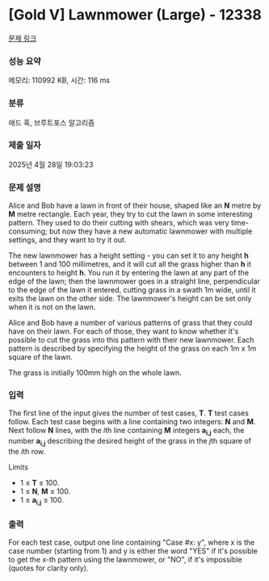 # [Gold V] Lawnmower (Large) - 12338 

[문제 링크](https://www.acmicpc.net/problem/12338) 

### 성능 요약

메모리: 110992 KB, 시간: 116 ms

### 분류

애드 혹, 브루트포스 알고리즘

### 제출 일자

2025년 4월 28일 19:03:23

### 문제 설명

<p>Alice and Bob have a lawn in front of their house, shaped like an <strong>N</strong> metre by <strong>M</strong> metre rectangle. Each year, they try to cut the lawn in some interesting pattern. They used to do their cutting with shears, which was very time-consuming; but now they have a new automatic lawnmower with multiple settings, and they want to try it out.</p>

<p>The new lawnmower has a height setting - you can set it to any height <strong>h</strong> between 1 and 100 millimetres, and it will cut all the grass higher than <strong>h</strong> it encounters to height <strong>h</strong>. You run it by entering the lawn at any part of the edge of the lawn; then the lawnmower goes in a straight line, perpendicular to the edge of the lawn it entered, cutting grass in a swath 1m wide, until it exits the lawn on the other side. The lawnmower's height can be set only when it is not on the lawn.</p>

<p>Alice and Bob have a number of various patterns of grass that they could have on their lawn. For each of those, they want to know whether it's possible to cut the grass into this pattern with their new lawnmower. Each pattern is described by specifying the height of the grass on each 1m x 1m square of the lawn.</p>

<p>The grass is initially 100mm high on the whole lawn.</p>

### 입력 

 <p>The first line of the input gives the number of test cases, <strong>T</strong>. <strong>T</strong> test cases follow. Each test case begins with a line containing two integers: <strong>N</strong> and <strong>M</strong>. Next follow <strong>N</strong> lines, with the <em>i</em>th line containing <strong>M</strong> integers <strong>a</strong><strong><sub>i,j</sub></strong> each, the number <strong>a</strong><strong><sub>i,j</sub></strong> describing the desired height of the grass in the <em>j</em>th square of the <em>i</em>th row.</p>

<p>Limits</p>

<ul>
	<li>1 ≤ <strong>T</strong> ≤ 100.</li>
	<li>1 ≤ <strong>N</strong>, <strong>M</strong> ≤ 100.</li>
	<li>1 ≤ <strong>a</strong><strong><sub>i,j</sub></strong> ≤ 100.</li>
</ul>

### 출력 

 <p>For each test case, output one line containing "Case #x: y", where x is the case number (starting from 1) and y is either the word "YES" if it's possible to get the x-th pattern using the lawnmower, or "NO", if it's impossible (quotes for clarity only).</p>


